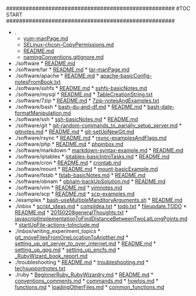 



####################################################
#TOC START
####################################################
* .
    * [yum-manPage.md](.\yum-manPage.md)
    * [SELinux-chcon-CopyPermissions.md](.\SELinux-chcon-CopyPermissions.md)
    * [README.md](.\README.md)
    * [namingConventions.gitignore.md](.\namingConventions.gitignore.md)
* ./software
      * [README.md](./software\README.md)
* ./software/tar
        * [README.md](./software/tar\README.md)
        * [tar-manPage.md](./software/tar\tar-manPage.md)
* ./software/apache
        * [README.md](./software/apache\README.md)
        * [apache-basicConfig-notesFromBook.txt](./software/apache\apache-basicConfig-notesFromBook.txt)
* ./software/sshfs
        * [README.md](./software/sshfs\README.md)
        * [sshfs-basicNotes.md](./software/sshfs\sshfs-basicNotes.md)
* ./software/mysql
        * [README.md](./software/mysql\README.md)
        * [TableCreationString.txt](./software/mysql\TableCreationString.txt)
* ./software/7zip
        * [README.md](./software/7zip\README.md)
        * [7zip-notesAndExamples.txt](./software/7zip\7zip-notesAndExamples.txt)
* ./software/bash
        * [bash-du-and-df.md](./software/bash\bash-du-and-df.md)
        * [README.md](./software/bash\README.md)
        * [bash-date-formatManipulation.md](./software/bash\bash-date-formatManipulation.md)
* ./software/ssh
        * [ssh-basicNotes.md](./software/ssh\ssh-basicNotes.md)
        * [README.md](./software/ssh\README.md)
* ./software/git
        * [git-random-commands_to_parially_setup_server.md](./software/git\git-random-commands_to_parially_setup_server.md)
        * [gitnotes.md](./software/git\gitnotes.md)
        * [README.md](./software/git\README.md)
        * [git-setUpNewGit.md](./software/git\git-setUpNewGit.md)
* ./software/rsync
        * [README.md](./software/rsync\README.md)
        * [rsync-examplesAndFlags.md](./software/rsync\rsync-examplesAndFlags.md)
* ./software/php
        * [README.md](./software/php\README.md)
        * [phpinbox.md](./software/php\phpinbox.md)
* ./software/markdown
        * [markdown-syntax-example.md](./software/markdown\markdown-syntax-example.md)
        * [README.md](./software/markdown\README.md)
* ./software/iptables
        * [iptables-basicIntroTasks.md](./software/iptables\iptables-basicIntroTasks.md)
        * [README.md](./software/iptables\README.md)
* ./software/cron
        * [README.md](./software/cron\README.md)
        * [crontab.md](./software/cron\crontab.md)
* ./software/mount
        * [README.md](./software/mount\README.md)
        * [mount-basicExample.md](./software/mount\mount-basicExample.md)
* ./software/fstab
        * [fstab-basicNotes.md](./software/fstab\fstab-basicNotes.md)
        * [README.md](./software/fstab\README.md)
* ./software/obnam
        * [obnam-backUpSolution.md](./software/obnam\obnam-backUpSolution.md)
        * [README.md](./software/obnam\README.md)
* ./software/vim
        * [README.md](./software/vim\README.md)
        * [vimnotes.md](./software/vim\vimnotes.md)
* ./software/scp
        * [README.md](./software/scp\README.md)
        * [scp-examples.md](./software/scp\scp-examples.md)
* ./examples
      * [bash-useMultipleManditoryArguments.sh](./examples\bash-useMultipleManditoryArguments.sh)
      * [README.md](./examples\README.md)
* ./inbox
      * [script_ideas.md](./inbox\script_ideas.md)
      * [compIdea.txt](./inbox\compIdea.txt)
      * [todo.txt](./inbox\todo.txt)
      * [fileupdate.TODO](./inbox\fileupdate.TODO)
      * [README.md](./inbox\README.md)
      * [20150208generalThoughts.txt](./inbox\20150208generalThoughts.txt)
      * [javascriptImplementationToFindDistanceBetweenTwoLatLongPoints.md](./inbox\javascriptImplementationToFindDistanceBetweenTwoLatLongPoints.md)
      * [startUpFile-actions-toInclude.md](./inbox\startUpFile-actions-toInclude.md)
* ./inbox/writing_experiment_topics
        * [git_moveFilesFromOneLocationToAnother.md](./inbox/writing_experiment_topics\git_moveFilesFromOneLocationToAnother.md)
        * [setting_up_git_server_to_over_internet.md](./inbox/writing_experiment_topics\setting_up_git_server_to_over_internet.md)
        * [README.md](./inbox/writing_experiment_topics\README.md)
        * [setting_up_gpg.md](./inbox/writing_experiment_topics\setting_up_gpg.md)
        * [setting_up_encfs.md](./inbox/writing_experiment_topics\setting_up_encfs.md)
        * [_RubyWizard_book_report.md](./inbox/writing_experiment_topics\_RubyWizard_book_report.md)
* ./troubleshooting
      * [README.md](./troubleshooting\README.md)
      * [troubleshooting.md](./troubleshooting\troubleshooting.md)
      * [techsupportnotes.txt](./troubleshooting\techsupportnotes.txt)
* ./ruby
      * [BeginnerRuby_RubyWizardry.md](./ruby\BeginnerRuby_RubyWizardry.md)
      * [README.md](./ruby\README.md)
      * [conventions_comments.md](./ruby\conventions_comments.md)
      * [commands.md](./ruby\commands.md)
      * [howtos.md](./ruby\howtos.md)
      * [functions.md](./ruby\functions.md)
      * [loadingOtherFiles.md](./ruby\loadingOtherFiles.md)
      * [common_functions.md](./ruby\common_functions.md)
